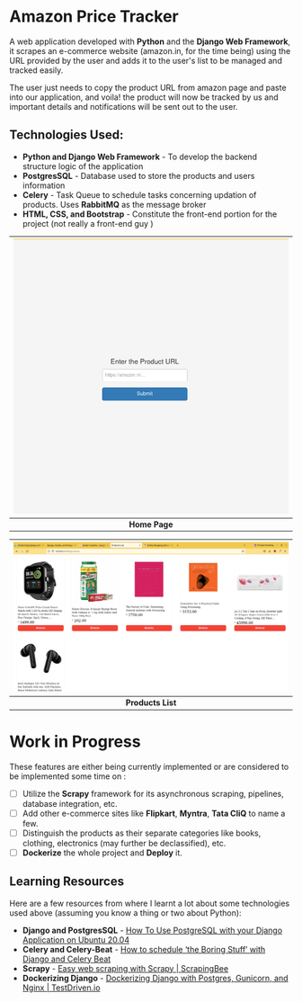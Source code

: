 # Amazon Price Tracker
A web application developed with **Python** and the **Django Web Framework**, it scrapes an e-commerce website (amazon.in, for the time being) using the URL provided by the user and adds it to the user's list to be managed and tracked easily.

The user just needs to copy the product URL from amazon page and paste into our application, and voila! the product will now be tracked by us and important details and notifications will be sent out to the user.

## Technologies Used:
- **Python and Django Web Framework** - To develop the backend structure logic of the application
- **PostgresSQL** - Database used to store the products and users information
- **Celery** - Task Queue to schedule tasks concerning updation of products. Uses **RabbitMQ** as the message broker
- **HTML, CSS, and Bootstrap** - Constitute the front-end portion for the project (not really a front-end guy )

| ![index page](./UI_IMAGES/index.png)
| :-:
| **Home Page**

|![products list page](./UI_IMAGES/products.png)
| :-:
| **Products List**

# Work in Progress
These features are either being currently implemented or are considered to be implemented some time on :
- [ ] Utilize the **Scrapy** framework for its asynchronous scraping, pipelines, database integration, etc.
- [ ] Add other e-commerce sites like **Flipkart**, **Myntra**, **Tata CliQ** to name a few.
- [ ] Distinguish the products as their separate categories like books, clothing, electronics (may further be declassified), etc.
- [ ] **Dockerize** the whole project and **Deploy** it.

## Learning Resources
Here are a few resources from where I learnt a lot about some technologies used above (assuming you know a thing or two about Python):
- **Django and PostgresSQL** - [How To Use PostgreSQL with your Django Application on Ubuntu 20.04](https://www.digitalocean.com/community/tutorials/how-to-use-postgresql-with-your-django-application-on-ubuntu-20-04)
- **Celery and Celery-Beat** - [ How to schedule ‘the Boring Stuff’ with Django and Celery Beat ](https://www.merixstudio.com/blog/django-celery-beat/)
- **Scrapy** - [Easy web scraping with Scrapy | ScrapingBee](https://www.scrapingbee.com/blog/web-scraping-with-scrapy/)
- **Dockerizing Django** - [Dockerizing Django with Postgres, Gunicorn, and Nginx | TestDriven.io](https://testdriven.io/blog/dockerizing-django-with-postgres-gunicorn-and-nginx/)
